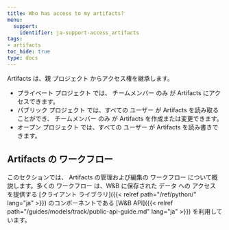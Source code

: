 ```yaml
---
title: Who has access to my artifacts?
menu:
  support:
    identifier: ja-support-access_artifacts
tags:
- artifacts
toc_hide: true
type: docs
---
```


Artifacts は、親 プロジェクト からアクセス権を継承します。

* プライベート プロジェクト では、 チームメンバー のみ が Artifacts にアクセスできます。
* パブリック プロジェクト では、すべての ユーザー が Artifacts を読み取ることができ、 チームメンバー のみ が Artifacts を作成または変更できます。
* オープン プロジェクト では、すべての ユーザー が Artifacts を読み書きできます。

## Artifacts の ワークフロー

このセクションでは、 Artifacts の管理および編集の ワークフロー について概説します。多くの ワークフロー は、W&B に保存された データ への アクセス を提供する [クライアント ライブラリ]({{< relref path="/ref/python/" lang="ja" >}}) のコンポーネントである [W&B API]({{< relref path="/guides/models/track/public-api-guide.md" lang="ja" >}}) を利用しています。
